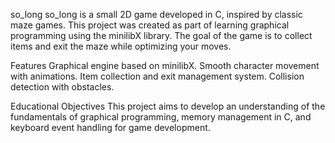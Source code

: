 so_long
so_long is a small 2D game developed in C, inspired by classic maze games. This project was created as part of learning graphical programming using the minilibX library. The goal of the game is to collect items and exit the maze while optimizing your moves.

Features
Graphical engine based on minilibX.
Smooth character movement with animations.
Item collection and exit management system.
Collision detection with obstacles.

Educational Objectives
This project aims to develop an understanding of the fundamentals of graphical programming, memory management in C, and keyboard event handling for game development.
